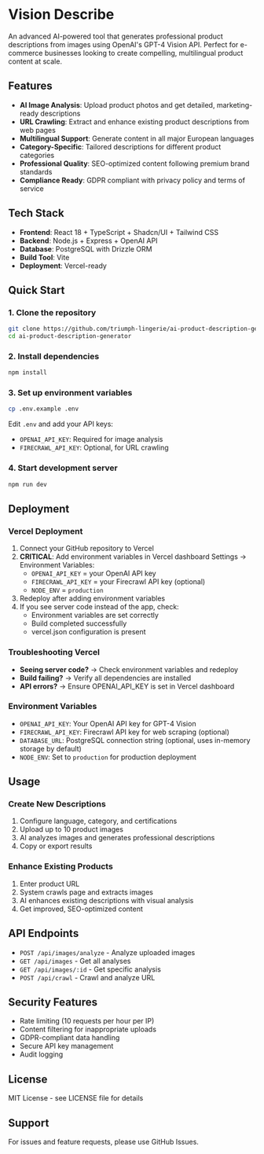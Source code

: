 # Vision Describe

An advanced AI-powered tool that generates professional product descriptions from images using OpenAI's GPT-4 Vision API. Perfect for e-commerce businesses looking to create compelling, multilingual product content at scale.

## Features

- **AI Image Analysis**: Upload product photos and get detailed, marketing-ready descriptions
- **URL Crawling**: Extract and enhance existing product descriptions from web pages
- **Multilingual Support**: Generate content in all major European languages
- **Category-Specific**: Tailored descriptions for different product categories
- **Professional Quality**: SEO-optimized content following premium brand standards
- **Compliance Ready**: GDPR compliant with privacy policy and terms of service

## Tech Stack

- **Frontend**: React 18 + TypeScript + Shadcn/UI + Tailwind CSS
- **Backend**: Node.js + Express + OpenAI API
- **Database**: PostgreSQL with Drizzle ORM
- **Build Tool**: Vite
- **Deployment**: Vercel-ready

## Quick Start

### 1. Clone the repository
```bash
git clone https://github.com/triumph-lingerie/ai-product-description-generator.git
cd ai-product-description-generator
```

### 2. Install dependencies
```bash
npm install
```

### 3. Set up environment variables
```bash
cp .env.example .env
```
Edit `.env` and add your API keys:
- `OPENAI_API_KEY`: Required for image analysis
- `FIRECRAWL_API_KEY`: Optional, for URL crawling

### 4. Start development server
```bash
npm run dev
```

## Deployment

### Vercel Deployment
1. Connect your GitHub repository to Vercel
2. **CRITICAL**: Add environment variables in Vercel dashboard Settings → Environment Variables:
   - `OPENAI_API_KEY` = your OpenAI API key
   - `FIRECRAWL_API_KEY` = your Firecrawl API key (optional)
   - `NODE_ENV` = `production`
3. Redeploy after adding environment variables
4. If you see server code instead of the app, check:
   - Environment variables are set correctly
   - Build completed successfully
   - vercel.json configuration is present

### Troubleshooting Vercel
- **Seeing server code?** → Check environment variables and redeploy
- **Build failing?** → Verify all dependencies are installed
- **API errors?** → Ensure OPENAI_API_KEY is set in Vercel dashboard

### Environment Variables
- `OPENAI_API_KEY`: Your OpenAI API key for GPT-4 Vision
- `FIRECRAWL_API_KEY`: Firecrawl API key for web scraping (optional)
- `DATABASE_URL`: PostgreSQL connection string (optional, uses in-memory storage by default)
- `NODE_ENV`: Set to `production` for production deployment

## Usage

### Create New Descriptions
1. Configure language, category, and certifications
2. Upload up to 10 product images
3. AI analyzes images and generates professional descriptions
4. Copy or export results

### Enhance Existing Products
1. Enter product URL
2. System crawls page and extracts images
3. AI enhances existing descriptions with visual analysis
4. Get improved, SEO-optimized content

## API Endpoints

- `POST /api/images/analyze` - Analyze uploaded images
- `GET /api/images` - Get all analyses
- `GET /api/images/:id` - Get specific analysis
- `POST /api/crawl` - Crawl and analyze URL

## Security Features

- Rate limiting (10 requests per hour per IP)
- Content filtering for inappropriate uploads
- GDPR-compliant data handling
- Secure API key management
- Audit logging

## License

MIT License - see LICENSE file for details

## Support

For issues and feature requests, please use GitHub Issues.